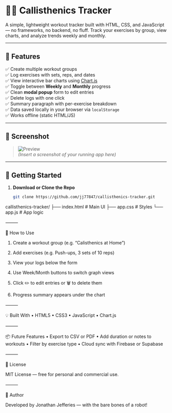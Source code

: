 # 🏋️‍♂️ Callisthenics Tracker

A simple, lightweight workout tracker built with HTML, CSS, and JavaScript — no frameworks, no backend, no fluff. Track your exercises by group, view charts, and analyze trends weekly and monthly.

---

## 🔧 Features

✅ Create multiple workout groups  
✅ Log exercises with sets, reps, and dates  
✅ View interactive bar charts using [Chart.js](https://www.chartjs.org)  
✅ Toggle between **Weekly** and **Monthly** progress  
✅ Clean **modal popup** form to edit entries  
✅ Delete logs with one click  
✅ Summary paragraph with per-exercise breakdown  
✅ Data saved locally in your browser via `localStorage`  
✅ Works offline (static HTML/JS)

---

## 📸 Screenshot

> ![Preview](#)  
> _(Insert a screenshot of your running app here)_

---

## 🚀 Getting Started

1. **Download or Clone the Repo**
   ```bash
   git clone https://github.com/jj77847/callisthenics-tracker.git
   
callisthenics-tracker/
├── index.html     # Main UI
├── app.css        # Styles
└── app.js         # App logic


⸻

🧠 How to Use
	
1.	Create a workout group (e.g. “Calisthenics at Home”)

2.	Add exercises (e.g. Push-ups, 3 sets of 10 reps)

3.	View your logs below the form

4.	Use Week/Month buttons to switch graph views

5.	Click ✏️ to edit entries or 🗑️ to delete them

6.	Progress summary appears under the chart

⸻

💡 Built With
	•	HTML5
	•	CSS3
	•	JavaScript
	•	Chart.js

⸻

📦 Future Features
	•	Export to CSV or PDF
	•	Add duration or notes to workouts
	•	Filter by exercise type
	•	Cloud sync with Firebase or Supabase

⸻

📄 License

MIT License — free for personal and commercial use.

⸻

🤖 Author

Developed by Jonathan Jefferies — with the bare bones of a robot!
